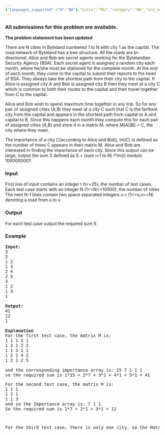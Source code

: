 ```yaml
---
{"languages_supported":{"0":"NA"},"title":"TR1","category":"NA","old_version":true,"problem_code":"TR1","tags":{"0":"NA"},"layout":"problem"}
---
```


<h3> All submissions for this problem are available. </h3><p><b>The problem statement has been updated</b></p>
<p>There are N cities in Byteland numbered 1 to N with city 1 as the capital. The road network of Byteland has a tree structure. All the roads are bi-directional. Alice and Bob are secret agents working for the Bytelandian Security Agency (BSA). Each secret agent is assigned a random city each month, where he/she must be stationed for the complete month. At the end of each month, they come to the capital to submit their reports to the head of BSA. They always take the shortest path from their city to the capital. If Alice is assigned city A and Bob is assigned city B then they meet at a city C which is common to both their routes to the capital and then travel together from C to the capital.</p>
<p>Alice and Bob wish to spend maximum time together in any trip. So for any pair of assigned cities (A,B) they meet at a city C such that C is the farthest city from the capital and appears in the shortest path from capital to A and capital to B. Since this happens each month they compute this for each pair of assigned cities (A,B) and store it in a matrix M, where M[A][B] = C, the city where they meet.</p>
<p>The importance of a city C(according to Alice and Bob), Im(C) is defined as the number of times C appears in their matrix M. Alice and Bob are interested in finding the importance of each city. Since this output can be large, output the sum S defined as S = (sum i=1 to N) i*Im(i) modulo 1000000007.</p>
<h3>Input</h3>
<p>First line of input contains an integer t (t&lt;=25), the number of test cases. Each test case starts with an integer N (1&lt;=N&lt;=10000), the number of cities<br /> The next N-1 lines contain two space separated integers u v (1&lt;=u,v&lt;=N) denoting a road from u to v.</p>
<h3>Output</h3>
<p>For each test case output the required sum S</p>
<h3>Example</h3>
<pre><b>Input:</b><br />3<br />5<br />1 2<br />1 3<br />2 4<br />2 5<br />3<br />1 2<br />1 3<br />1<br /><br /><b>Output:</b><br />41<br />12<br />1<br /><br /><b>Explanation</b><br />For the first test case, the matrix M is:<br />1 1 1 1 1<br />1 2 1 2 2<br />1 1 3 1 1<br />1 2 1 4 2<br />1 2 1 2 5<br /><br />and the corresponding importance array is: 15 7 1 1 1 <br />so the required sum is 1*15 + 2*7 + 3*1 + 4*1 + 5*1 = 41<br /><p>For the second test case, the matrix M is:<br />1 1 1<br />1 2 1<br />1 1 3<br />and so the Importance array is: 7 1 1 <br />So the required sum is 1*7 + 2*1 + 3*1 = 12</p><br /><p>For the third test case, there is only one city, so the Matrix M just has one entry 1, so S = 1</p><br /></pre>
<p></p>    